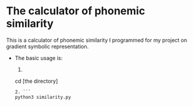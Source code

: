 # The calculator of phonemic similarity 
This is a calculator of phonemic similarity I programmed for my project on gradient symbolic representation. 
- The basic usage is: 
  1. ```
  cd [the directory]
  ```
  2. ```
  python3 similarity.py
  ```
  
